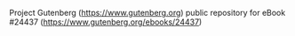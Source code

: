 Project Gutenberg (https://www.gutenberg.org) public repository for eBook #24437 (https://www.gutenberg.org/ebooks/24437)
